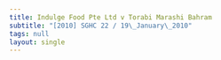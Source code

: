 ```yaml
---
title: Indulge Food Pte Ltd v Torabi Marashi Bahram
subtitle: "[2010] SGHC 22 / 19\_January\_2010"
tags: null
layout: single
---
```


